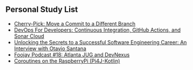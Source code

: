 ## Personal Study List
<!-- BLOG-POST-LIST:START -->
- [Cherry-Pick: Move a Commit to a Different Branch](https://foojay.io/today/cherry-pick-move-a-commit-to-a-different-branch/)
- [DevOps For Developers: Continuous Integration, GitHub Actions, and Sonar Cloud](https://foojay.io/today/devops-for-developers-continuous-integration-github-actions-and-sonar-cloud/)
- [Unlocking the Secrets to a Successful Software Engineering Career: An Interview with Otavio Santana](https://foojay.io/today/unlocking-the-secrets-to-a-successful-software-engineering-career-an-interview-with-otavio-santana/)
- [Foojay Podcast #18: Atlanta JUG and DevNexus](https://foojay.io/today/foojay-podcast-18/)
- [Coroutines on the RaspberryPi &lpar;Pi4J-Kotlin&rpar;](https://foojay.io/today/coroutines-on-the-raspberrypi-pi4j-kotlin/)
<!-- BLOG-POST-LIST:END -->  

